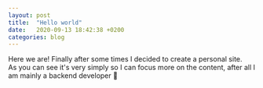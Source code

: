 ```yaml
---
layout: post
title:  "Hello world"
date:   2020-09-13 18:42:38 +0200
categories: blog
---
```

Here we are! Finally after some times I decided to create a personal site. \
As you can see it's very simply so I can focus more on the content, after all I am mainly a backend developer :slightly_smiling_face: